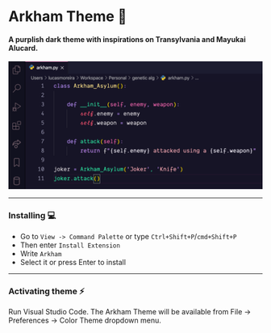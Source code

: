 # Arkham Theme 🦇
#### A purplish dark theme with inspirations on Transylvania and Mayukai Alucard.

![Theme in action](Screenshot.png)

---
### Installing 💻

-  Go to `View -> Command Palette` or type `Ctrl+Shift+P`/`cmd+Shift+P`
-  Then enter `Install Extension`
-  Write `Arkham`
-  Select it or press Enter to install
---
### Activating theme ⚡️
Run Visual Studio Code. The Arkham Theme will be available from File -> Preferences -> Color Theme dropdown menu.

